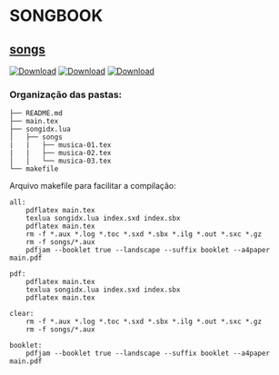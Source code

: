 # SONGBOOK
## [songs](https://songs.sourceforge.net/)
[![Download](https://img.shields.io/badge/Download-main.pdf-green)](https://github.com/samuelsantanaoficial/songbook/raw/main/main.pdf?download=1)
[![Download](https://img.shields.io/badge/Download-songidx.lua-green)](https://github.com/samuelsantanaoficial/songbook/raw/main/songidx.lua?download=1)
[![Download](https://img.shields.io/badge/Download-makefile-green)](https://github.com/samuelsantanaoficial/songbook/raw/main/makefile?download=1)

### Organização das pastas:
```
├── README.md
├── main.tex
├── songidx.lua
│   ├── songs
|   |   ├── musica-01.tex
|   |   ├── musica-02.tex
│   │   └── musica-03.tex
└── makefile
```

Arquivo makefile para facilitar a compilação:
```make
all:
	pdflatex main.tex
	texlua songidx.lua index.sxd index.sbx
	pdflatex main.tex
	rm -f *.aux *.log *.toc *.sxd *.sbx *.ilg *.out *.sxc *.gz
	rm -f songs/*.aux
	pdfjam --booklet true --landscape --suffix booklet --a4paper main.pdf

pdf:
	pdflatex main.tex
	texlua songidx.lua index.sxd index.sbx
	pdflatex main.tex

clear:
	rm -f *.aux *.log *.toc *.sxd *.sbx *.ilg *.out *.sxc *.gz
	rm -f songs/*.aux

booklet:
	pdfjam --booklet true --landscape --suffix booklet --a4paper main.pdf
```
